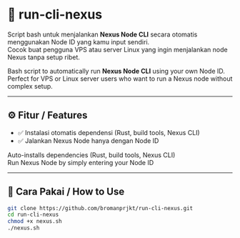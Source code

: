 # 🧠 run-cli-nexus

Script bash untuk menjalankan **Nexus Node CLI** secara otomatis menggunakan Node ID yang kamu input sendiri.  
Cocok buat pengguna VPS atau server Linux yang ingin menjalankan node Nexus tanpa setup ribet.

Bash script to automatically run **Nexus Node CLI** using your own Node ID.  
Perfect for VPS or Linux server users who want to run a Nexus node without complex setup.

---

## ⚙️ Fitur / Features

- ✅ Instalasi otomatis dependensi (Rust, build tools, Nexus CLI)  
- ✅ Jalankan Nexus Node hanya dengan Node ID  

Auto-installs dependencies (Rust, build tools, Nexus CLI)  
Run Nexus Node by simply entering your Node ID  

---

## 🚀 Cara Pakai / How to Use

```bash
git clone https://github.com/bromanprjkt/run-cli-nexus.git
cd run-cli-nexus
chmod +x nexus.sh
./nexus.sh
